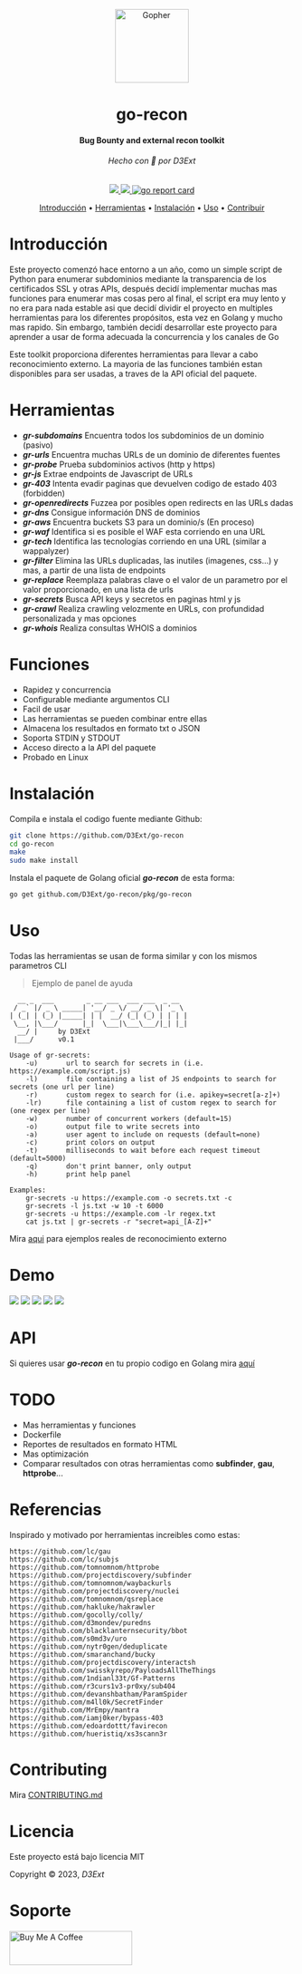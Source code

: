 <p align="center">
  <img src="https://raw.githubusercontent.com/D3Ext/go-recon/main/static/banner.png" width="130" heigth="60" alt="Gopher"/>
  <h1 align="center">go-recon</h1>
  <h4 align="center">Bug Bounty and external recon toolkit</h4>
  <h6 align="center">Hecho con 💙 por D3Ext</h6>

</p>

<p align="center">

  <a href="https://opensource.org/licenses/MIT">
    <img src="https://img.shields.io/badge/license-MIT-_red.svg">
  </a>

  <a href="https://github.com/D3Ext/go-recon/issues">
    <img src="https://img.shields.io/badge/contributions-welcome-brightgreen.svg?style=flat">
  </a>

  <a href="https://goreportcard.com/report/github.com/D3Ext/go-recon">
    <img src="https://goreportcard.com/badge/github.com/D3Ext/go-recon" alt="go report card">
  </a>

</p>

<p align="center">
  <a href="#introducción">Introducción</a> •
  <a href="#herramientas">Herramientas</a> •
  <a href="#instalación">Instalación</a> •
  <a href="#uso">Uso</a> •
  <a href="#contribuir">Contribuir</a>
</p>

# Introducción

Este proyecto comenzó hace entorno a un año, como un simple script de Python para enumerar subdominios mediante la transparencia de los certificados SSL y otras APIs, después decidí implementar muchas mas funciones para enumerar mas cosas pero al final, el script era muy lento y no era para nada estable asi que decidí dividir el proyecto en multiples herramientas para los diferentes propósitos, esta vez en Golang y mucho mas rapido. Sin embargo, también decidí desarrollar este proyecto para aprender a usar de forma adecuada la concurrencia y los canales de Go

Este toolkit proporciona diferentes herramientas para llevar a cabo reconocimiento externo. La mayoria de las funciones también estan disponibles para ser usadas, a traves de la API oficial del paquete.

# Herramientas

- ***gr-subdomains*** Encuentra todos los subdominios de un dominio (pasivo)
- ***gr-urls*** Encuentra muchas URLs de un dominio de diferentes fuentes
- ***gr-probe*** Prueba subdominios activos (http y https)
- ***gr-js*** Extrae endpoints de Javascript de URLs
- ***gr-403*** Intenta evadir paginas que devuelven codigo de estado 403 (forbidden)
- ***gr-openredirects*** Fuzzea por posibles open redirects en las URLs dadas
- ***gr-dns*** Consigue información DNS de dominios
- ***gr-aws*** Encuentra buckets S3 para un dominio/s (En proceso)
- ***gr-waf*** Identifica si es posible el WAF esta corriendo en una URL
- ***gr-tech*** Identifica las tecnologías corriendo en una URL (similar a wappalyzer)
- ***gr-filter*** Elimina las URLs duplicadas, las inutiles (imagenes, css...) y mas, a partir de una lista de endpoints
- ***gr-replace*** Reemplaza palabras clave o el valor de un parametro por el valor proporcionado, en una lista de urls
- ***gr-secrets*** Busca API keys y secretos en paginas html y js
- ***gr-crawl*** Realiza crawling velozmente en URLs, con profundidad personalizada y mas opciones
- ***gr-whois*** Realiza consultas WHOIS a dominios

# Funciones

- Rapidez y concurrencia
- Configurable mediante argumentos CLI
- Facil de usar
- Las herramientas se pueden combinar entre ellas
- Almacena los resultados en formato txt o JSON
- Soporta STDIN y STDOUT
- Acceso directo a la API del paquete
- Probado en Linux

# Instalación

Compila e instala el codigo fuente mediante Github:

```sh
git clone https://github.com/D3Ext/go-recon
cd go-recon
make
sudo make install
```

Instala el paquete de Golang oficial ***go-recon*** de esta forma:

```sh
go get github.com/D3Ext/go-recon/pkg/go-recon
```

# Uso

Todas las herramientas se usan de forma similar y con los mismos parametros CLI

> Ejemplo de panel de ayuda
```
  __ _  ___        _ __ ___  ___ ___  _ __
 / _` |/ _ \ _____| '__/ _ \/ __/ _ \| '_ \
| (_| | (_) |_____| | |  __/ (_| (_) | | | |
 \__, |\___/      |_|  \___|\___\___/|_| |_|
  __/ |     by D3Ext
 |___/      v0.1

Usage of gr-secrets:
    -u)       url to search for secrets in (i.e. https://example.com/script.js)
    -l)       file containing a list of JS endpoints to search for secrets (one url per line)
    -r)       custom regex to search for (i.e. apikey=secret[a-z]+)
    -lr)      file containing a list of custom regex to search for (one regex per line)
    -w)       number of concurrent workers (default=15)
    -o)       output file to write secrets into
    -a)       user agent to include on requests (default=none)
    -c)       print colors on output
    -t)       milliseconds to wait before each request timeout (default=5000)
    -q)       don't print banner, only output
    -h)       print help panel

Examples:
    gr-secrets -u https://example.com -o secrets.txt -c
    gr-secrets -l js.txt -w 10 -t 6000
    gr-secrets -u https://example.com -lr regex.txt
    cat js.txt | gr-secrets -r "secret=api_[A-Z]+"
```

Mira [aqui](https://github.com/D3Ext/go-recon/blob/main/USAGE.md) para ejemplos reales de reconocimiento externo

# Demo

<img src="static/demo1.png">

<img src="static/demo2.png">

<img src="static/demo3.png">

<img src="static/demo4.png">

<img src="static/demo5.png">


# API

Si quieres usar ***go-recon*** en tu propio codigo en Golang mira [aquí](https://github.com/D3Ext/go-recon/tree/main/examples)

# TODO

- Mas herramientas y funciones
- Dockerfile
- Reportes de resultados en formato HTML
- Mas optimización
- Comparar resultados con otras herramientas como **subfinder**, **gau**, **httprobe**...

# Referencias

Inspirado y motivado por herramientas increibles como estas:

```
https://github.com/lc/gau
https://github.com/lc/subjs
https://github.com/tomnomnom/httprobe
https://github.com/projectdiscovery/subfinder
https://github.com/tomnomnom/waybackurls
https://github.com/projectdiscovery/nuclei
https://github.com/tomnomnom/qsreplace
https://github.com/hakluke/hakrawler
https://github.com/gocolly/colly/
https://github.com/d3mondev/puredns
https://github.com/blacklanternsecurity/bbot
https://github.com/s0md3v/uro
https://github.com/nytr0gen/deduplicate
https://github.com/smaranchand/bucky
https://github.com/projectdiscovery/interactsh
https://github.com/swisskyrepo/PayloadsAllTheThings
https://github.com/1ndianl33t/Gf-Patterns
https://github.com/r3curs1v3-pr0xy/sub404
https://github.com/devanshbatham/ParamSpider
https://github.com/m4ll0k/SecretFinder
https://github.com/MrEmpy/mantra
https://github.com/iamj0ker/bypass-403
https://github.com/edoardottt/favirecon
https://github.com/hueristiq/xs3scann3r
```

# Contributing

Mira [CONTRIBUTING.md](https://github.com/D3Ext/go-recon/blob/main/CONTRIBUTING.md)

# Licencia

Este proyecto está bajo licencia MIT

Copyright © 2023, *D3Ext*

# Soporte

<a href="https://www.buymeacoffee.com/D3Ext" target="_blank"><img src="https://cdn.buymeacoffee.com/buttons/v2/default-blue.png" alt="Buy Me A Coffee" style="height: 60px !important;width: 217px !important;" ></a>


